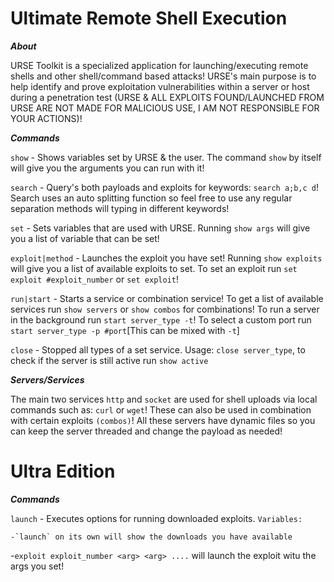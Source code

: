 Ultimate Remote Shell Execution
===============================


***About***

URSE Toolkit is a specialized application for launching/executing remote shells and other shell/command based attacks!
URSE's main purpose is to help identify and prove exploitation vulnerabilities within a server or host during a penetration test (URSE & ALL EXPLOITS FOUND/LAUNCHED FROM URSE ARE NOT MADE FOR MALICIOUS USE, I AM NOT RESPONSIBLE FOR YOUR ACTIONS)! 


***Commands***

`show` - Shows variables set by URSE & the user. The command `show` by itself will give you the arguments you can run with it!

`search` - Query's both payloads and exploits for keywords: `search a;b,c d`! Search uses an auto splitting function so feel free to use any regular separation methods will typing in different keywords!

`set` - Sets variables that are used with URSE. Running `show args` will give you a list of variable that can be set!

`exploit|method` - Launches the exploit you have set! Running `show exploits` will give you a list of available exploits to set. To set an exploit run `set exploit #exploit_number` or `set exploit`!

`run|start` - Starts a service or combination service! To get a list of available services run `show servers` or `show combos` for combinations! To run a server in the background run `start server_type -t`! To select a custom port run `start server_type -p #port`[This can be mixed with `-t`]

`close` - Stopped all types of a set service. Usage: `close server_type`, to check if the server is still active run `show active`


***Servers/Services***

The main two services `http` and `socket` are used for shell uploads via local commands such as: `curl` or `wget`! These can also be used in combination with certain exploits `(combos)`! All these servers have dynamic files so you can keep the server threaded and change the payload as needed!


Ultra Edition
=============


***Commands***

`launch` - Executes options for running downloaded exploits.
`Variables:`

	-`launch` on its own will show the downloads you have available

  -`exploit exploit_number <arg> <arg> ....` will launch the exploit witu the args you set!
